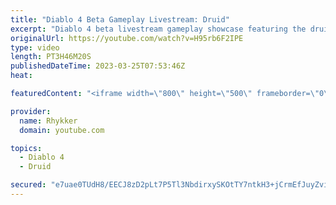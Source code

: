 ```yaml
---
title: "Diablo 4 Beta Gameplay Livestream: Druid"
excerpt: "Diablo 4 beta livestream gameplay showcase featuring the druid. End-game not included in beta. Diablo 4 release date is June 6."
originalUrl: https://youtube.com/watch?v=H95rb6F2IPE
type: video
length: PT3H46M20S
publishedDateTime: 2023-03-25T07:53:46Z
heat: 

featuredContent: "<iframe width=\"800\" height=\"500\" frameborder=\"0\" src=\"https://www.youtube.com/embed/H95rb6F2IPE\" allow=\"accelerometer; autoplay; encrypted-media; gyroscope; picture-in-picture\" allowfullscreen></iframe>"

provider:
  name: Rhykker
  domain: youtube.com

topics:
  - Diablo 4
  - Druid

secured: "e7uae0TUdH8/EECJ8zD2pLt7P5Tl3NbdirxySKOtTY7ntkH3+jCrmEfJuyZvi7lI5h8B3dSfrB45AW9TaUrlPMqKCZU//RWalsUUsJG4deRXUB9xPYyxyJqjvpUWCnTv2mCcFNPkndKX5Dw3h4GiKtjsfEfOoQoIN8fiooedJu1N8h/44X7JLTwMnidylykb5Sk1HcK4AqKJpdOUeKxEiQrb08YijmHCH5xpzo3ucIFNOtFoWK4TnmvKKMnfST9TbINmciJsxbbbtbcf35ATG2/yrCPPktTQtUIVVCOFzAi3A4Il6qKgnFAKDBBLct61QIyb74L9pmWcadiSYFIU7DOgaqag3QNnK0Ci4/cq03hrk+ciUvWXhTg0HCJuP+wF67ABvohFegMjMPn10Zu6TBjMpYqU8453jGi8XPXxek1SkGJd8narynAA/tW1ZgCf;mxcOB3UptGu1xjIylH8dQA=="
---
```


